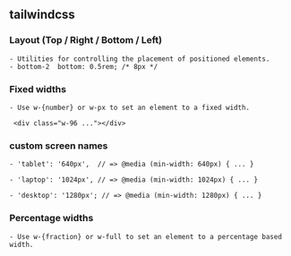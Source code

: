 ## tailwindcss
	
### Layout (Top / Right / Bottom / Left)
	- Utilities for controlling the placement of positioned elements.
	- bottom-2	bottom: 0.5rem; /* 8px */
	
### Fixed widths
	- Use w-{number} or w-px to set an element to a fixed width.
	 
	 <div class="w-96 ..."></div>
		
### custom screen names
	- 'tablet': '640px',  // => @media (min-width: 640px) { ... }

	- 'laptop': '1024px', // => @media (min-width: 1024px) { ... }

	- 'desktop': '1280px'; // => @media (min-width: 1280px) { ... }
		
### Percentage widths
	- Use w-{fraction} or w-full to set an element to a percentage based width.
	
